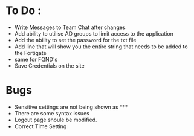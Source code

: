 # To Do : 
- Write Messages to Team Chat after changes
- Add ability to utilise AD groups to limit access to the application
- Add the ability to set the password for the txt file
- Add line that will show you the entire string that needs to be added to the Fortigate
- same for FQND's
- Save Credentials on the site

# Bugs
- Sensitive settings are not being shown as ***
- There are some syntax issues
- Logout page shoule be modified.
- Correct Time Setting